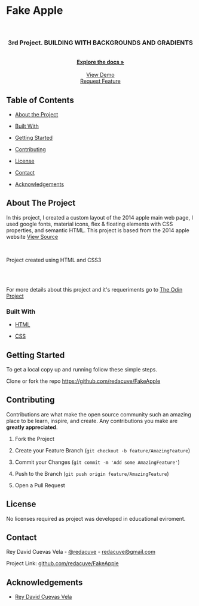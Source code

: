 <h1>Fake Apple</h1>
<!-- PROJECT LOGO -->
<br />
<p align="center">

  <h3 align="center">3rd Project. BUILDING WITH BACKGROUNDS AND GRADIENTS</h3>
  <p align="center">
<br>
    <a href="https://github.com/redacuve/FakeApple//tree/docs"><strong>Explore the docs »</strong></a>
<br>
<br> 
    <a href="https://raw.githack.com/redacuve/FakeApple/master/index.html">View Demo</a>
<br> 
    <a href="https://github.com/redacuve/FakeApple/issues">Request Feature</a>
</p>

<!-- TABLE OF CONTENTS -->

## Table of Contents

* [About the Project](#about-the-project)

* [Built With](#built-with)

* [Getting Started](#getting-started)

* [Contributing](#contributing)

* [License](#license)

* [Contact](#contact)

* [Acknowledgements](#acknowledgements)

<!-- ABOUT THE PROJECT -->

## About The Project

In this project, I created a custom layout of the 2014 apple main web page, I used google fonts, material icons, flex & floating elements with CSS properties, and semantic HTML. This project is based from the 2014 apple website <a href="http://archive.md/UW4oR"> View Source </a>

<br>

Project created using HTML and CSS3

<br>

<br>

For more details about this project and it's requeriments go to <a href="https://www.theodinproject.com/courses/html5-and-css3/lessons/building-with-backgrounds-and-gradients"> The Odin Project</a>

### Built With

* [HTML](https://developer.mozilla.org/en-US/docs/Web/HTML)

* [CSS](https://developer.mozilla.org/en-US/docs/Web/CSS)

<!-- GETTING STARTED -->

## Getting Started

To get a local copy up and running follow these simple steps.

Clone or fork the repo <https://github.com/redacuve/FakeApple>

<!-- CONTRIBUTING -->

## Contributing

Contributions are what make the open source community such an amazing place to be learn, inspire, and create. Any contributions you make are **greatly appreciated**.

1. Fork the Project

2. Create your Feature Branch (`git checkout -b feature/AmazingFeature`)

3. Commit your Changes (`git commit -m 'Add some AmazingFeature'`)

4. Push to the Branch (`git push origin feature/AmazingFeature`)

5. Open a Pull Request

<!-- LICENSE -->

## License

No licenses required as project was developed in educational eviroment.

<!-- CONTACT -->

## Contact

Rey David Cuevas Vela - [@redacuve](https://twitter.com/redacuve) - redacuve@gmail.com

Project Link: [github.com/redacuve/FakeApple](https://github.com/redacuve/FakeApple)

<!-- ACKNOWLEDGEMENTS -->

## Acknowledgements

* [Rey David Cuevas Vela](https://github.com/redacuve)
